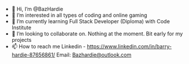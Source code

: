 - 👋 Hi, I’m @BazHardie
- 👀 I’m interested in all types of coding and online gaming
- 🌱 I’m currently learning Full Stack Developer (Diploma) with Code Institute 
- 💞️ I’m looking to collaborate on. Nothing at the moment. Bit early for my projects 
- 📫 How to reach me Linkedin - https://www.linkedin.com/in/barry-hardie-87656861/ Email: Bazhardie@outlook.com 

<!---
BazHardie/BazHardie is a ✨ special ✨ repository because its `README.md` (this file) appears on your GitHub profile.
You can click the Preview link to take a look at your changes.
--->
